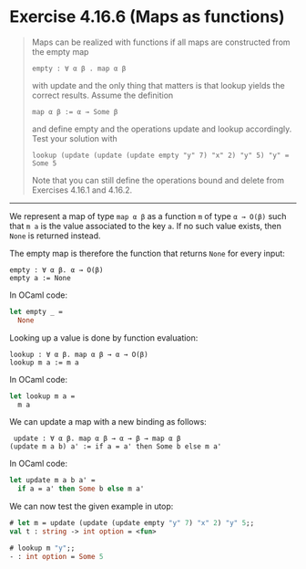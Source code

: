 # Exercise 4.16.6 (Maps as functions)

> Maps can be realized with functions if all maps are constructed from the empty map
> ```text
> empty : ∀ α β . map α β
> ```
> with update and the only thing that matters is that lookup yields the correct results.
> Assume the definition
> ```text
> map α β := α → Some β
> ```
> and define empty and the operations update and lookup accordingly.
> Test your solution with
> ```text
> lookup (update (update (update empty "y" 7) "x" 2) "y" 5) "y" = Some 5
> ```
> Note that you can still define the operations bound and delete from Exercises 4.16.1 and 4.16.2.

---

We represent a map of type `map α β` as a function `m` of type `α → O(β)` such that `m a` is the value associated to the key `a`.
If no such value exists, then `None` is returned instead.

The empty map is therefore the function that returns `None` for every input:
```text
empty : ∀ α β. α → O(β)
empty a := None
```
In OCaml code:
```ocaml
let empty _ =
  None
```

Looking up a value is done by function evaluation:
```text
lookup : ∀ α β. map α β → α → O(β)
lookup m a := m a
```
In OCaml code:
```ocaml
let lookup m a =
  m a
```

We can update a map with a new binding as follows:
```text
 update : ∀ α β. map α β → α → β → map α β
(update m a b) a' := if a = a' then Some b else m a'
```
In OCaml code:
```ocaml
let update m a b a' =
  if a = a' then Some b else m a'
```

We can now test the given example in utop:
```ocaml
# let m = update (update (update empty "y" 7) "x" 2) "y" 5;;
val t : string -> int option = <fun>

# lookup m "y";;
- : int option = Some 5
```
